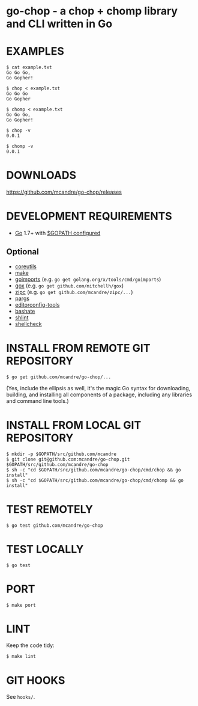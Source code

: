 # go-chop - a chop + chomp library and CLI written in Go

# EXAMPLES

```
$ cat example.txt
Go Go Go,
Go Gopher!

$ chop < example.txt
Go Go Go
Go Gopher

$ chomp < example.txt
Go Go Go,
Go Gopher!

$ chop -v
0.0.1

$ chomp -v
0.0.1
```

# DOWNLOADS

https://github.com/mcandre/go-chop/releases

# DEVELOPMENT REQUIREMENTS

* [Go](https://golang.org) 1.7+ with [$GOPATH configured](https://gist.github.com/mcandre/ef73fb77a825bd153b7836ddbd9a6ddc)

## Optional

* [coreutils](https://www.gnu.org/software/coreutils/coreutils.html)
* [make](https://www.gnu.org/software/make/)
* [goimports](https://godoc.org/golang.org/x/tools/cmd/goimports) (e.g. `go get golang.org/x/tools/cmd/goimports`)
* [gox](https://github.com/mitchellh/gox) (e.g. `go get github.com/mitchellh/gox`)
* [zipc](https://github.com/mcandre/zipc) (e.g. `go get github.com/mcandre/zipc/...`)
* [pargs](https://github.com/mcandre/pargs)
* [editorconfig-tools](https://www.npmjs.com/package/editorconfig-tools)
* [bashate](https://github.com/openstack-dev/bashate)
* [shlint](https://rubygems.org/gems/shlint)
* [shellcheck](http://hackage.haskell.org/package/ShellCheck)


# INSTALL FROM REMOTE GIT REPOSITORY

```
$ go get github.com/mcandre/go-chop/...
```

(Yes, include the ellipsis as well, it's the magic Go syntax for downloading, building, and installing all components of a package, including any libraries and command line tools.)

# INSTALL FROM LOCAL GIT REPOSITORY

```
$ mkdir -p $GOPATH/src/github.com/mcandre
$ git clone git@github.com:mcandre/go-chop.git $GOPATH/src/github.com/mcandre/go-chop
$ sh -c "cd $GOPATH/src/github.com/mcandre/go-chop/cmd/chop && go install"
$ sh -c "cd $GOPATH/src/github.com/mcandre/go-chop/cmd/chomp && go install"
```

# TEST REMOTELY

```
$ go test github.com/mcandre/go-chop
```

# TEST LOCALLY

```
$ go test
```

# PORT

```
$ make port
```

# LINT

Keep the code tidy:

```
$ make lint
```

# GIT HOOKS

See `hooks/`.
